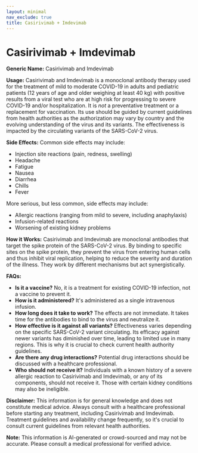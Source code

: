 ```yaml
---
layout: minimal
nav_exclude: true
title: Casirivimab + Imdevimab
---
```


# Casirivimab + Imdevimab

**Generic Name:** Casirivimab and Imdevimab

**Usage:**  Casirivimab and Imdevimab is a monoclonal antibody therapy used for the treatment of mild to moderate COVID-19 in adults and pediatric patients (12 years of age and older weighing at least 40 kg) with positive results from a viral test who are at high risk for progressing to severe COVID-19 and/or hospitalization.  It is *not* a preventative treatment or a replacement for vaccination.  Its use should be guided by current guidelines from health authorities as the authorization may vary by country and the evolving understanding of the virus and its variants.  The effectiveness is impacted by the circulating variants of the SARS-CoV-2 virus.

**Side Effects:**  Common side effects may include:

* Injection site reactions (pain, redness, swelling)
* Headache
* Fatigue
* Nausea
* Diarrhea
* Chills
* Fever

More serious, but less common, side effects may include:

* Allergic reactions (ranging from mild to severe, including anaphylaxis)
* Infusion-related reactions
* Worsening of existing kidney problems

**How it Works:** Casirivimab and Imdevimab are monoclonal antibodies that target the spike protein of the SARS-CoV-2 virus.  By binding to specific sites on the spike protein, they prevent the virus from entering human cells and thus inhibit viral replication, helping to reduce the severity and duration of the illness.  They work by different mechanisms but act synergistically.

**FAQs:**

* **Is it a vaccine?** No, it is a treatment for existing COVID-19 infection, not a vaccine to prevent it.
* **How is it administered?** It's administered as a single intravenous infusion.
* **How long does it take to work?**  The effects are not immediate.  It takes time for the antibodies to bind to the virus and neutralize it.
* **How effective is it against all variants?**  Effectiveness varies depending on the specific SARS-CoV-2 variant circulating.  Its efficacy against newer variants has diminished over time, leading to limited use in many regions.  This is why it is crucial to check current health authority guidelines.
* **Are there any drug interactions?**  Potential drug interactions should be discussed with a healthcare professional.
* **Who should not receive it?**  Individuals with a known history of a severe allergic reaction to Casirivimab and Imdevimab, or any of its components, should not receive it.  Those with certain kidney conditions may also be ineligible.


**Disclaimer:** This information is for general knowledge and does not constitute medical advice. Always consult with a healthcare professional before starting any treatment, including Casirivimab and Imdevimab.  Treatment guidelines and availability change frequently, so it's crucial to consult current guidelines from relevant health authorities.


**Note:** This information is AI-generated or crowd-sourced and may not be accurate. Please consult a medical professional for verified advice.